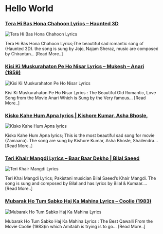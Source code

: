 # Hello World

### [Tera Hi Bas Hona Chahoon Lyrics – Haunted 3D](http://catchylyrics.net/2017/04/14569tera-hi-bas-hona-chahoon-lyrics/)
![Tera Hi Bas Hona Chahoon Lyrics](http://catchylyrics.net/wp-content/uploads/2017/04/Tera-Hi-Bas-Hona-Chahoon-Lyrics-768x374.jpg)

Tera Hi Bas Hona Chahoon Lyrics;The beautiful sad romantic song of (Haunted 3D).
the song is sung by Jojo, Najam Sheraz, music are composed by Chirantan… [Read More..]

### [Kisi Ki Muskurahaton Pe Ho Nisar Lyrics – Mukesh – Anari (1959)](http://catchylyrics.net/2017/04/kisi-ki-muskurahaton-pe-lyrics/)
![Kisi Ki Muskurahaton Pe Ho Nisar Lyrics](http://catchylyrics.net/wp-content/uploads/2017/03/kisi-ki-muskurahato-pe-768x384.jpg)

Kisi Ki Muskurahaton Pe Ho Nisar Lyrics : The Beautiful Old Romantic,
Love Song from the Movie Anari Which is Sung by the Very famous… [Read More..]

### [Kisko Kahe Hum Apna lyrics | Kishore Kumar, Asha Bhosle,](http://catchylyrics.net/2017/04/kisko-kahe-hum-apna-lyrics-kishore-kumar-asha-bhosle/)
![Kisko Kahe Hum Apna lyrics](http://catchylyrics.net/wp-content/uploads/2017/04/Kisko-Kahe-Hum-Apna-lyrics-768x374.jpg)

Kisko Kahe Hum Apna lyrics; This is the most beautiful sad song for movie (Zamaana).
The song are sung by Kishore Kumar, Asha Bhosle, Shailendra… [Read More..]

### [Teri Khair Mangdi Lyrics – Baar Baar Dekho | Bilal Saeed](http://catchylyrics.net/2017/04/14550teri-khair-mangdi-lyrics/)
![Teri Khair Mangdi Lyrics](http://catchylyrics.net/wp-content/uploads/2017/04/Teri-Khair-Mangdi-Lyrics-768x374.jpg)

Teri Khai Mangdi Lyrics; Pakistani musician Bilal Saeed’s Khair Mangdi.
The song is sung and composed by Bilal and has lyrics by Bilal & Kumaar…. [Read More..]

### [Mubarak Ho Tum Sabko Haj Ka Mahina Lyrics – Coolie (1983)](http://catchylyrics.net/2017/04/mubarak-ho-tum-sabko-haj-ka-mahina-lyrics-coolie-1983/)
![Mubarak Ho Tum Sabko Haj Ka Mahina Lyrics](http://catchylyrics.net/wp-content/uploads/2017/03/mubarak-ho-haj-ka-mahina-768x384.jpg)

Mubarak Ho Tum Sabko Haj Ka Mahina Lyrics : The Best Qawalli From the Movie
Coolie (1983)in which Amitabh is trying is to go… [Read More..]

